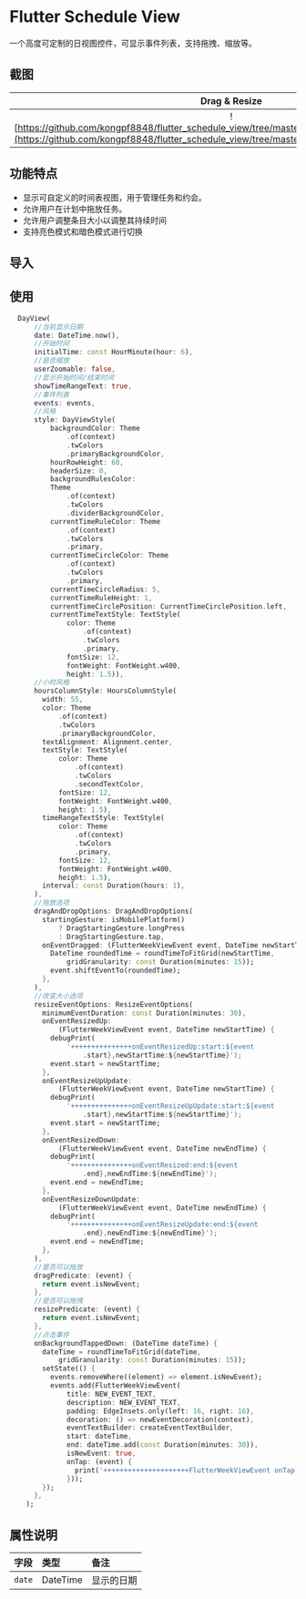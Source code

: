 # Flutter Schedule View

一个高度可定制的日视图控件，可显示事件列表，支持拖拽、缩放等。

## 截图

| Drag & Resize | Light mode | Dark mode |
| :-----: | :-----: | :-----: |
|![https://github.com/kongpf8848/flutter_schedule_view/tree/master/screenshots/drag_and_resize.gif](https://github.com/kongpf8848/flutter_schedule_view/tree/master/screenshots/drag_and_resize.gif)|![https://github.com/kongpf8848/flutter_schedule_view/tree/master/screenshots/schedule_view_light.jpg](https://github.com/kongpf8848/flutter_schedule_view/tree/master/screenshots/schedule_view_light.jpg)|![https://github.com/kongpf8848/flutter_schedule_view/tree/master/screenshots/schedule_view_dark.jpg](https://github.com/kongpf8848/flutter_schedule_view/tree/master/screenshots/schedule_view_dark.jpg)|

## 功能特点
- 显示可自定义的时间表视图，用于管理任务和约会。
- 允许用户在计划中拖放任务。
- 允许用户调整条目大小以调整其持续时间
- 支持亮色模式和暗色模式进行切换

## 导入

## 使用
```dart
  DayView(
      //当前显示日期
      date: DateTime.now(),
      //开始时间
      initialTime: const HourMinute(hour: 6),
      //是否缩放
      userZoomable: false,
      //显示开始时间/结束时间
      showTimeRangeText: true,
      //事件列表
      events: events,
      //风格
      style: DayViewStyle(
          backgroundColor: Theme
              .of(context)
              .twColors
              .primaryBackgroundColor,
          hourRowHeight: 60,
          headerSize: 0,
          backgroundRulesColor:
          Theme
              .of(context)
              .twColors
              .dividerBackgroundColor,
          currentTimeRuleColor: Theme
              .of(context)
              .twColors
              .primary,
          currentTimeCircleColor: Theme
              .of(context)
              .twColors
              .primary,
          currentTimeCircleRadius: 5,
          currentTimeRuleHeight: 1,
          currentTimeCirclePosition: CurrentTimeCirclePosition.left,
          currentTimeTextStyle: TextStyle(
              color: Theme
                  .of(context)
                  .twColors
                  .primary,
              fontSize: 12,
              fontWeight: FontWeight.w400,
              height: 1.5)),
      //小时风格
      hoursColumnStyle: HoursColumnStyle(
        width: 55,
        color: Theme
            .of(context)
            .twColors
            .primaryBackgroundColor,
        textAlignment: Alignment.center,
        textStyle: TextStyle(
            color: Theme
                .of(context)
                .twColors
                .secondTextColor,
            fontSize: 12,
            fontWeight: FontWeight.w400,
            height: 1.5),
        timeRangeTextStyle: TextStyle(
            color: Theme
                .of(context)
                .twColors
                .primary,
            fontSize: 12,
            fontWeight: FontWeight.w400,
            height: 1.5),
        interval: const Duration(hours: 1),
      ),
      //拖放选项
      dragAndDropOptions: DragAndDropOptions(
        startingGesture: isMobilePlatform()
            ? DragStartingGesture.longPress
            : DragStartingGesture.tap,
        onEventDragged: (FlutterWeekViewEvent event, DateTime newStartTime) {
          DateTime roundedTime = roundTimeToFitGrid(newStartTime,
              gridGranularity: const Duration(minutes: 15));
          event.shiftEventTo(roundedTime);
        },
      ),
      //改变大小选项
      resizeEventOptions: ResizeEventOptions(
        minimumEventDuration: const Duration(minutes: 30),
        onEventResizedUp:
            (FlutterWeekViewEvent event, DateTime newStartTime) {
          debugPrint(
              '+++++++++++++++onEventResizedUp:start:${event
                  .start},newStartTime:${newStartTime}');
          event.start = newStartTime;
        },
        onEventResizeUpUpdate:
            (FlutterWeekViewEvent event, DateTime newStartTime) {
          debugPrint(
              '+++++++++++++++onEventResizeUpUpdate:start:${event
                  .start},newStartTime:${newStartTime}');
          event.start = newStartTime;
        },
        onEventResizedDown:
            (FlutterWeekViewEvent event, DateTime newEndTime) {
          debugPrint(
              '+++++++++++++++onEventResized:end:${event
                  .end},newEndTime:${newEndTime}');
          event.end = newEndTime;
        },
        onEventResizeDownUpdate:
            (FlutterWeekViewEvent event, DateTime newEndTime) {
          debugPrint(
              '+++++++++++++++onEventResizeUpdate:end:${event
                  .end},newEndTime:${newEndTime}');
          event.end = newEndTime;
        },
      ),
      //是否可以拖放
      dragPredicate: (event) {
        return event.isNewEvent;
      },
      //是否可以拖拽
      resizePredicate: (event) {
        return event.isNewEvent;
      },
      //点击事件
      onBackgroundTappedDown: (DateTime dateTime) {
        dateTime = roundTimeToFitGrid(dateTime,
            gridGranularity: const Duration(minutes: 15));
        setState(() {
          events.removeWhere((element) => element.isNewEvent);
          events.add(FlutterWeekViewEvent(
              title: NEW_EVENT_TEXT,
              description: NEW_EVENT_TEXT,
              padding: EdgeInsets.only(left: 16, right: 16),
              decoration: () => newEventDecoration(context),
              eventTextBuilder: createEventTextBuilder,
              start: dateTime,
              end: dateTime.add(const Duration(minutes: 30)),
              isNewEvent: true,
              onTap: (event) {
                print('+++++++++++++++++++++FlutterWeekViewEvent onTap');
              }));
        });
      },
    );
```

## 属性说明
| 字段  | 类型  | 备注  |
|:----------|:----------|:----------|
| `date`    | DateTime  | 显示的日期  |

